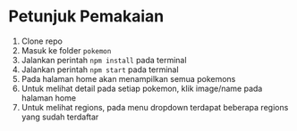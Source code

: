 # Petunjuk Pemakaian

1. Clone repo
2. Masuk ke folder ```pokemon```
3. Jalankan perintah ```npm install``` pada terminal
4. Jalankan perintah ```npm start``` pada terminal
5. Pada halaman home akan menampilkan semua pokemons
6. Untuk melihat detail pada setiap pokemon, klik image/name pada halaman home
7. Untuk melihat regions, pada menu dropdown terdapat beberapa regions yang sudah terdaftar